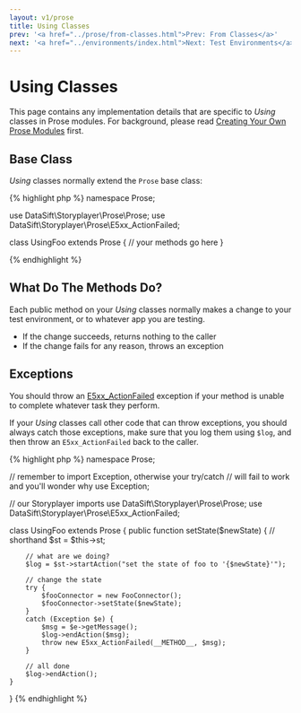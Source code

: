 ```yaml
---
layout: v1/prose
title: Using Classes
prev: '<a href="../prose/from-classes.html">Prev: From Classes</a>'
next: '<a href="../environments/index.html">Next: Test Environments</a>'
---
```


# Using Classes

This page contains any implementation details that are specific to _Using_ classes in Prose modules.  For background, please read [Creating Your Own Prose Modules](creating-prose-modules.html) first.

## Base Class

_Using_ classes normally extend the `Prose` base class:

{% highlight php %}
namespace Prose;

use DataSift\Storyplayer\Prose\Prose;
use DataSift\Storyplayer\Prose\E5xx_ActionFailed;

class UsingFoo extends Prose
{
	// your methods go here
}

{% endhighlight %}

## What Do The Methods Do?

Each public method on your _Using_ classes normally makes a change to your test environment, or to whatever app you are testing.

* If the change succeeds, returns nothing to the caller
* If the change fails for any reason, throws an exception

## Exceptions

You should throw an [E5xx_ActionFailed](exceptions.html#E5xx_ActionFailed) exception if your method is unable to complete whatever task they perform.

If your _Using_ classes call other code that can throw exceptions, you should always catch those exceptions, make sure that you log them using `$log`, and then throw an `E5xx_ActionFailed` back to the caller.

{% highlight php %}
namespace Prose;

// remember to import Exception, otherwise your try/catch
// will fail to work and you'll wonder why
use Exception;

// our Storyplayer imports
use DataSift\Storyplayer\Prose\Prose;
use DataSift\Storyplayer\Prose\E5xx_ActionFailed;

class UsingFoo extends Prose
{
	public function setState($newState)
	{
		// shorthand
		$st = $this->st;

		// what are we doing?
		$log = $st->startAction("set the state of foo to '{$newState}'");

		// change the state
		try {
			$fooConnector = new FooConnector();
			$fooConnector->setState($newState);
		}
		catch (Exception $e) {
			$msg = $e->getMessage();
			$log->endAction($msg);
			throw new E5xx_ActionFailed(__METHOD__, $msg);
		}

		// all done
		$log->endAction();
	}
}
{% endhighlight %}
